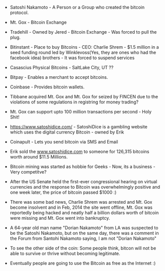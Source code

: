 - Satoshi Nakamoto - A Person or a Group who created the bitcoin protocol. 

- Mt. Gox  - Bitcoin Exchange

- Tradehill - Owned by Jered - Bitcoin Exchange - Was forced to pull the plug. 

- Bitinstant - Place to buy Bitcoins - CEO: Charlie Shrem -  $1.5 million in a seed funding round led by Winklevoss(Yes, they are ones who had the facebook idea) brothers - It was forced to suspend services 

- Casascius Physical Bitcoins - SaltLake City, UT ?? 

- Bitpay - Enables a merchant to accept bitcoins.

- Coinbase - Provides bitcoin wallets.

- Tibbane acquired Mt. Gox and Mt. Gox for seized by FINCEN due to the violations of some regulations in registring for money trading? 

- Mt. Gox can support upto 100 million transactions per second - Holy Shit! 

- https://www.satoshidice.com/ - SatoshiDice is a gambling website which uses the digital currency Bitcoin - owned by Erik

- Coinapult - Lets you send bitcoin via SMS and Email

- Erik sold the www.satoshidice.com to someone for 126,315 bitcoins worth around $11.5 Millions.

- Bitcoin mining was started as hobbie for Geeks - Now, its a business - Very competitve?

- After the US Senate held the first-ever congressional hearing on virtual currencies and the response to Bitcoin was overwhelmingly positive and one week later, the price of bitcoin passed $1000 :) 

- There was some bad news, Charlie Shrem was arrested and Mt. Gox become insolvent and in Feb, 2014 the site went offline, Mt. Gox was reportedly being hacked and neatly half a billion dollars worth of bitcoin were missing and Mt. Gox went into bankruptcy. 

- A 64-year old man name "Dorian Nakamoto" from LA was suspected to be the Satoshi Nakamoto, but on the same day, there was a comment in the Forum from Santohi Nakamoto saying, I am not "Dorian Nakamoto"

- To see the other side of the coin: 
  Some people think, bitcon will not be able to survive or thrive without becoming legitimate.

- Eventually people are going to use the Bitcoin as free as the Internet :)
